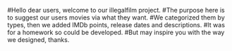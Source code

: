 #Hello dear users, welcome to our illegalfilm project.
#The purpose here is to suggest our users movies via what they want.
#We categorized them by types, then we added IMDb points, release dates and descriptions. 
#It was for a homework so could be developed.
#But may inspire you with the way we designed, thanks.
